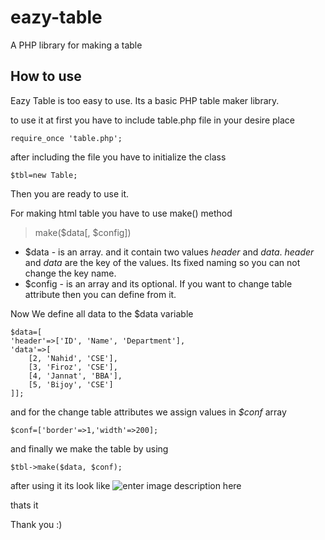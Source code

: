 eazy-table
==========

A PHP library for making a table

How to use
--------------

Eazy Table is too easy to use. Its a basic PHP table maker library.

to use it at first you have to include table.php file in your desire place

    require_once 'table.php';

after including the file you have to initialize the class 

    $tbl=new Table;

Then you are ready to use it.

For making html table you have to use make() method 

> make($data[, $config])
> 

 - $data - is an array. and it contain two values *header* and *data*. *header* and *data* are the key of the values. Its fixed naming so you can not change the key name.
 - $config - is an array and its optional. If you want to change table attribute then you can define from it.

Now We define all data to the $data variable

    $data=[
	'header'=>['ID', 'Name', 'Department'],
	'data'=>[
		[2, 'Nahid', 'CSE'],
		[3, 'Firoz', 'CSE'],
		[4, 'Jannat', 'BBA'],
		[5, 'Bijoy', 'CSE']
	]];

and for the change table attributes we assign values in *$conf* array

    $conf=['border'=>1,'width'=>200];

and finally we make the table by using

    $tbl->make($data, $conf);



after using it its look like 
![enter image description here](https://scontent-a-lax.xx.fbcdn.net/hphotos-xfp1/v/t1.0-9/1507741_785972954814983_3551661455207462961_n.jpg?oh=addd23c0353e5f94768fe399aeae503e&oe=554F2182)


thats it 

Thank you :)